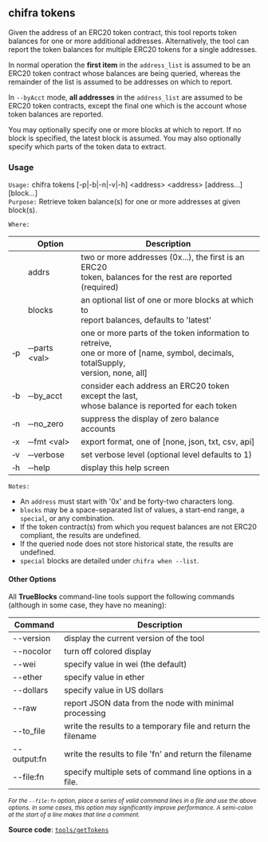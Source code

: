 ## chifra tokens

Given the address of an ERC20 token contract, this tool reports token balances for one or more additional addresses. Alternatively, the tool can report the token balances for multiple ERC20 tokens for a single addresses.

In normal operation the **first item** in the `address_list` is assumed to be an ERC20 token contract whose balances are being queried, whereas the remainder of the list is assumed to be addresses on which to report.

In `--byAcct` mode, **all addresses** in the `address_list` are assumed to be ERC20 token contracts, except the final one which is the account whose token balances are reported.

You may optionally specify one or more blocks at which to report. If no block is specified, the latest block is assumed. You may also optionally specify which parts of the token data to extract.

### Usage

`Usage:`    chifra tokens [-p|-b|-n|-v|-h] &lt;address&gt; &lt;address&gt; [address...] [block...]  
`Purpose:`  Retrieve token balance(s) for one or more addresses at given block(s).

`Where:`

|          | Option                          | Description                                                                                                                              |
| -------- | ------------------------------- | ---------------------------------------------------------------------------------------------------------------------------------------- |
|          | addrs                           | two or more addresses (0x...), the first is an ERC20<br/>token, balances for the rest are reported (required)                            |
|          | blocks                          | an optional list of one or more blocks at which to<br/>report balances, defaults to 'latest'                                             |
| &#8208;p | &#8208;&#8208;parts &lt;val&gt; | one or more parts of the token information to retreive,<br/>one or more of [name, symbol, decimals, totalSupply,<br/>version, none, all] |
| &#8208;b | &#8208;&#8208;by_acct           | consider each address an ERC20 token except the last,<br/>whose balance is reported for each token                                       |
| &#8208;n | &#8208;&#8208;no_zero           | suppress the display of zero balance accounts                                                                                            |
| &#8208;x | &#8208;&#8208;fmt &lt;val&gt;   | export format, one of [none, json, txt, csv, api]                                                                                        |
| &#8208;v | &#8208;&#8208;verbose           | set verbose level (optional level defaults to 1)                                                                                         |
| &#8208;h | &#8208;&#8208;help              | display this help screen                                                                                                                 |

`Notes:`

- An `address` must start with '0x' and be forty-two characters long.
- `blocks` may be a space-separated list of values, a start-end range, a `special`, or any combination.
- If the token contract(s) from which you request balances are not ERC20 compliant, the results are undefined.
- If the queried node does not store historical state, the results are undefined.
- `special` blocks are detailed under `chifra when --list`.

#### Other Options

All **TrueBlocks** command-line tools support the following commands (although in some case, they have no meaning):

| Command     | Description                                                   |
| ----------- | ------------------------------------------------------------- |
| --version   | display the current version of the tool                       |
| --nocolor   | turn off colored display                                      |
| --wei       | specify value in wei (the default)                            |
| --ether     | specify value in ether                                        |
| --dollars   | specify value in US dollars                                   |
| --raw       | report JSON data from the node with minimal processing        |
| --to_file   | write the results to a temporary file and return the filename |
| --output:fn | write the results to file 'fn' and return the filename        |
| --file:fn   | specify multiple sets of command line options in a file.      |

<small>*For the `--file:fn` option, place a series of valid command lines in a file and use the above options. In some cases, this option may significantly improve performance. A semi-colon at the start of a line makes that line a comment.*</small>

**Source code**: [`tools/getTokens`](https://github.com/TrueBlocks/trueblocks-core/tree/master/src/tools/getTokens)

